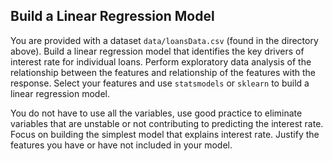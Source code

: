 ## Build a Linear Regression Model

You are provided with a dataset `data/loansData.csv` (found in the directory above). 
Build a linear regression model that identifies the key drivers of interest rate for 
individual loans. Perform exploratory data analysis of the relationship between the
features and relationship of the features with the response. Select your features and
use `statsmodels` or `sklearn` to build a linear regression model.

You do not have to use all the variables, use good practice to eliminate
variables that are unstable or not contributing to predicting the interest
rate. Focus on building the simplest model that explains interest rate. Justify
the features you have or have not included in your model.
